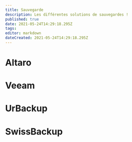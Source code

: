 ```yaml
---
title: Sauvegarde
description: Les différentes solutions de sauvegardes !
published: true
date: 2021-05-24T14:29:18.295Z
tags: 
editor: markdown
dateCreated: 2021-05-24T14:29:18.295Z
---
```


# Altaro

 # Veeam
 
 # UrBackup
 
 # SwissBackup